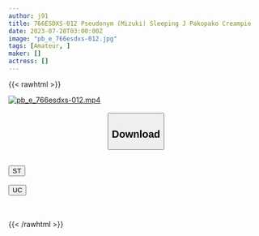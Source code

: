```yaml
---
author: j91
title: 766ESDXS-012 Pseudonym (Mizuki) Sleeping J Pakopako Creampie
date: 2023-07-28T03:00:00Z
image: "pb_e_766esdxs-012.jpg"
tags: [Amateur, ]
maker: []
actress: []
---
```



{{< rawhtml >}}

<div class="video" data-videoid="x2rDkvVdZmtkGO3">
    <a href="javascript:;">
        <img src="https://my.j91.asia/posts/pb_e_766esdxs-012/pb_e_766esdxs-012.jpg" width="WIDTH" height="HEIGHT" alt="pb_e_766esdxs-012.mp4" loading="lazy">
    </a>
</div>

<script type="text/javascript" src="https://j91.asia/asset/on-demand-st.js"></script>

<br>
  <link rel="stylesheet" href="https://j91.asia/asset/bs5.css">
  
  <center>
  <button class="btn btn-primary" type="button" data-bs-toggle="collapse" data-bs-target=".multi-collapse" aria-expanded="false" aria-controls="multiCollapseExample1 multiCollapseExample2"><h2>Download</h2></button></center>
</p>
<div class="row">
  <div class="col">
    <div class="collapse multi-collapse" id="multiCollapseExample1">
      <div class="card card-body">
	      	      <br>
<div class="buttons">  
<a href="https://streamtape.to/v/x2rDkvVdZmtkGO3"><button class="btn-hover color-3"><i class="fa fa-download"></i> ST</button></a></div>
    </div>
  </div>
</div>
  <div class="col">
    <div class="collapse multi-collapse" id="multiCollapseExample2">
      <div class="card card-body">
	      <br>
<div class="buttons">
    <a href="https://userscloud.com/jgput6siu4oj"><button class="btn-hover color-9"><i class="fa fa-download"></i> UC</button></a></div>
<br><br>
      </div>
    </div>
  </div>
</div>

{{< /rawhtml >}}